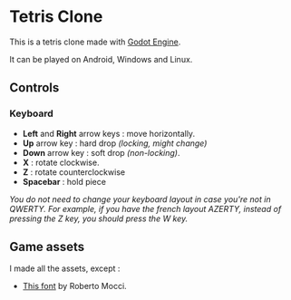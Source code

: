 # Tetris Clone

This is a tetris clone made with [Godot Engine](https://godotengine.org/).

It can be played on Android, Windows and Linux. 

## Controls

### Keyboard

- **Left** and **Right** arrow keys : move horizontally.
- **Up** arrow key : hard drop *(locking, might change)*
- **Down** arrow key : soft drop *(non-locking)*.
- **X** : rotate clockwise.
- **Z** : rotate counterclockwise
- **Spacebar** : hold piece

*You do not need to change your keyboard layout in case you're not in QWERTY. For example, if you have the 
french layout AZERTY, instead of pressing the Z key, you should press the W key.*


## Game assets

I made all the assets, except :
- [This font](https://www.dafont.com/fr/dogica.font) by Roberto Mocci.
